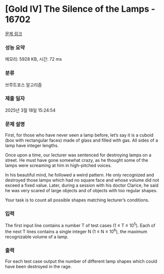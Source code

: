 # [Gold IV] The Silence of the Lamps - 16702 

[문제 링크](https://www.acmicpc.net/problem/16702) 

### 성능 요약

메모리: 5928 KB, 시간: 72 ms

### 분류

브루트포스 알고리즘

### 제출 일자

2025년 3월 18일 15:24:54

### 문제 설명

<p>First, for those who have never seen a lamp before, let’s say it is a cuboid (box with rectangular faces) made of glass and filled with gas. All sides of a lamp have integer lengths.</p>

<p>Once upon a time, our lecturer was sentenced for destroying lamps on a street. He must have gone somewhat crazy, as he thought some of the lamps were screaming at him in high-pitched voices.</p>

<p>In his beautiful mind, he followed a weird pattern. He only recognized and destroyed those lamps which had no square face and whose volume did not exceed a fixed value. Later, during a session with his doctor Clarice, he said he was very scared of large objects and of objects with too regular shapes.</p>

<p>Your task is to count all possible shapes matching lecturer’s conditions.</p>

### 입력 

 <p>The first input line contains a number T of test cases (1 ≤ T ≤ 10<sup>5</sup>). Each of the next T lines contains a single integer N (1 ≤ N ≤ 10<sup>6</sup>), the maximum recognizable volume of a lamp.</p>

### 출력 

 <p>For each test case output the number of different lamp shapes which could have been destroyed in the rage.</p>

